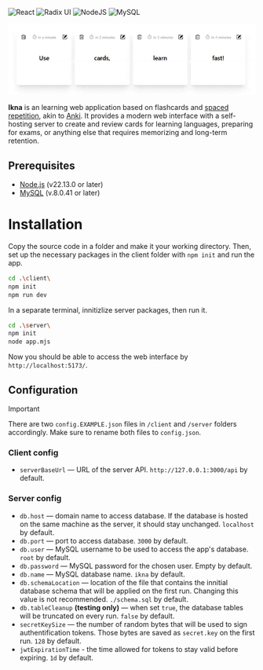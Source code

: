 ![React](https://img.shields.io/badge/react-%2320232a.svg?style=for-the-badge&logo=react&logoColor=%2361DAFB) ![Radix UI](https://img.shields.io/badge/radix%20ui-161618.svg?style=for-the-badge&logo=radix-ui&logoColor=white) ![NodeJS](https://img.shields.io/badge/node.js-6DA55F?style=for-the-badge&logo=node.js&logoColor=white) ![MySQL](https://img.shields.io/badge/mysql-4479A1.svg?style=for-the-badge&logo=mysql&logoColor=white)

![](/readme/demo.gif)

**Ikna** is an learning web application based on flashcards and [spaced repetition](https://en.wikipedia.org/wiki/Spaced_repetition), akin to [Anki](https://apps.ankiweb.net/). It provides a modern web interface with a self-hosting server to create and review cards for learning languages, preparing for exams, or anything else that requires memorizing and long-term retention.

## Prerequisites

- [Node.js](https://nodejs.org/en/download) (v22.13.0 or later)
- [MySQL](https://dev.mysql.com/downloads/installer/) (v.8.0.41 or later)

# Installation

Copy the source code in a folder and make it your working directory. Then, set up the necessary packages in the client folder with `npm init` and run the app.

```sh
cd .\client\
npm init
npm run dev
```

In a separate terminal, innitizlize server packages, then run it.

```sh
cd .\server\
npm init
node app.mjs
```

Now you should be able to access the web interface by `http://localhost:5173/`.

## Configuration

> [!IMPORTANT]
> There are two `config.EXAMPLE.json` files in `/client` and `/server` folders accordingly. Make sure to rename both files to `config.json`.

### Client config

- `serverBaseUrl` — URL of the server API. `http://127.0.0.1:3000/api` by default.

### Server config

- `db.host` — domain name to access database. If the database is hosted on the same machine as the server, it should stay unchanged. `localhost` by default.
- `db.port` — port to access database. `3000` by default.
- `db.user` — MySQL username to be used to access the app's database. `root` by default.
- `db.password` — MySQL password for the chosen user. Empty by default.
- `db.name` — MySQL database name. `ikna` by default.
- `db.schemaLocation` — location of the file that contains the innitial database schema that will be applied on the first run. Changing this value is not recommended. `./schema.sql` by default.
- `db.tableCleanup` **(testing only)** — when set `true`, the database tables will be truncated on every run. `false` by default.
- `secretKeySize` — the number of random bytes that will be used to sign authentification tokens. Those bytes are saved as `secret.key` on the first run. `128` by default.
- `jwtExpirationTime` - the time allowed for tokens to stay valid before expiring. `1d` by default.
